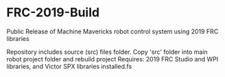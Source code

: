 # FRC-2019-Build
Public Release of Machine Mavericks robot control system using 2019 FRC libraries

Repository includes source (src) files folder. Copy 'src' folder into main robot project folder and rebuild project
Requires: 2019 FRC Studio and WPI libraries, and Victor SPX libraries installed.fs





